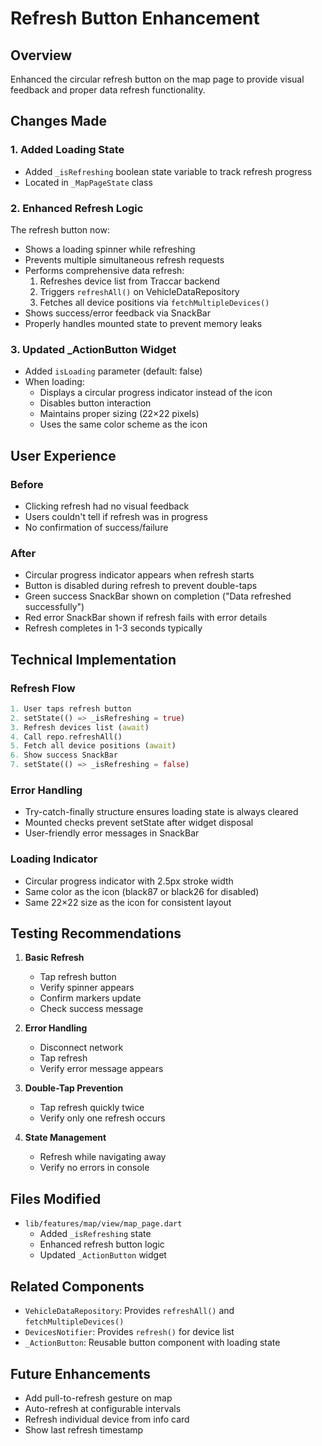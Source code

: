 # Refresh Button Enhancement

## Overview
Enhanced the circular refresh button on the map page to provide visual feedback and proper data refresh functionality.

## Changes Made

### 1. Added Loading State
- Added `_isRefreshing` boolean state variable to track refresh progress
- Located in `_MapPageState` class

### 2. Enhanced Refresh Logic
The refresh button now:
- Shows a loading spinner while refreshing
- Prevents multiple simultaneous refresh requests
- Performs comprehensive data refresh:
  1. Refreshes device list from Traccar backend
  2. Triggers `refreshAll()` on VehicleDataRepository 
  3. Fetches all device positions via `fetchMultipleDevices()`
- Shows success/error feedback via SnackBar
- Properly handles mounted state to prevent memory leaks

### 3. Updated _ActionButton Widget
- Added `isLoading` parameter (default: false)
- When loading:
  - Displays a circular progress indicator instead of the icon
  - Disables button interaction
  - Maintains proper sizing (22×22 pixels)
  - Uses the same color scheme as the icon

## User Experience

### Before
- Clicking refresh had no visual feedback
- Users couldn't tell if refresh was in progress
- No confirmation of success/failure

### After
- Circular progress indicator appears when refresh starts
- Button is disabled during refresh to prevent double-taps
- Green success SnackBar shown on completion ("Data refreshed successfully")
- Red error SnackBar shown if refresh fails with error details
- Refresh completes in 1-3 seconds typically

## Technical Implementation

### Refresh Flow
```dart
1. User taps refresh button
2. setState(() => _isRefreshing = true)
3. Refresh devices list (await)
4. Call repo.refreshAll()
5. Fetch all device positions (await)
6. Show success SnackBar
7. setState(() => _isRefreshing = false)
```

### Error Handling
- Try-catch-finally structure ensures loading state is always cleared
- Mounted checks prevent setState after widget disposal
- User-friendly error messages in SnackBar

### Loading Indicator
- Circular progress indicator with 2.5px stroke width
- Same color as the icon (black87 or black26 for disabled)
- Same 22×22 size as the icon for consistent layout

## Testing Recommendations

1. **Basic Refresh**
   - Tap refresh button
   - Verify spinner appears
   - Confirm markers update
   - Check success message

2. **Error Handling**
   - Disconnect network
   - Tap refresh
   - Verify error message appears

3. **Double-Tap Prevention**
   - Tap refresh quickly twice
   - Verify only one refresh occurs

4. **State Management**
   - Refresh while navigating away
   - Verify no errors in console

## Files Modified
- `lib/features/map/view/map_page.dart`
  - Added `_isRefreshing` state
  - Enhanced refresh button logic
  - Updated `_ActionButton` widget

## Related Components
- `VehicleDataRepository`: Provides `refreshAll()` and `fetchMultipleDevices()`
- `DevicesNotifier`: Provides `refresh()` for device list
- `_ActionButton`: Reusable button component with loading state

## Future Enhancements
- Add pull-to-refresh gesture on map
- Auto-refresh at configurable intervals
- Refresh individual device from info card
- Show last refresh timestamp
